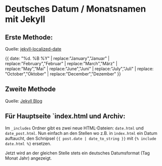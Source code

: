 # Deutsches Datum / Monatsnamen mit Jekyll

## Erste Methode:
Quelle: [jekyll-localized-date](https://gist.github.com/pattulus/3743007)

{{ date: "%d. %B %Y" | replace:"January","Januar" | replace:"February","Februar" | replace:"March","März" | replace:"May","Mai" | replace:"June","Juni" | replace:"July","Juli" | replace: "October","Oktober" | replace:"December","Dezember" }}

## Zweite Methode

Quelle: [Jekyll Blog](http://jekyllblog.de/2015/02/09/deutsches-datum-monatsnamen-mit-jekyll/)

## Für Hauptseite `index.html und Archiv:

Im `_includes` Ordner gibt es zwei neue HTML-Dateien: `date.html` und `date_post.html`.
Nun einfach an den Stellen wo z.B. in `ìndex.html` ein Datum auftaucht, den Schnipsel `{{ post.date | date_to_string }}` mit `{% include date.html %}` ersetzen.

Jetzt wird an der gleichen Stelle stets ein deutsches Datumsformat (Tag Monat Jahr) angezeigt.
